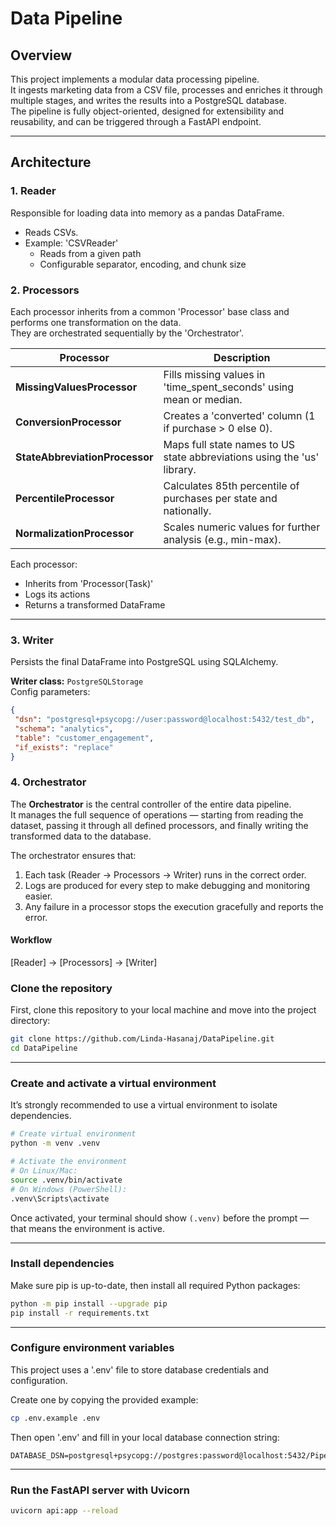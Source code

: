 # Data Pipeline

## Overview
This project implements a modular data processing pipeline.  
It ingests marketing data from a CSV file, processes and enriches it through multiple stages, and writes the results into a PostgreSQL database.  
The pipeline is fully object-oriented, designed for extensibility and reusability, and can be triggered through a FastAPI endpoint.

---

## Architecture

### 1. Reader
Responsible for loading data into memory as a pandas DataFrame.  
- Reads CSVs.
- Example: 'CSVReader'  
  - Reads from a given path  
  - Configurable separator, encoding, and chunk size

### 2. Processors
Each processor inherits from a common 'Processor' base class and performs one transformation on the data.  
They are orchestrated sequentially by the 'Orchestrator'.

| Processor | Description |
|------------|--------------|
| **MissingValuesProcessor** | Fills missing values in 'time_spent_seconds' using mean or median. |
| **ConversionProcessor** | Creates a 'converted' column (1 if purchase > 0 else 0). |
| **StateAbbreviationProcessor** | Maps full state names to US state abbreviations using the 'us' library. |
| **PercentileProcessor** | Calculates 85th percentile of purchases per state and nationally. |
| **NormalizationProcessor** | Scales numeric values for further analysis (e.g., min-max). |

Each processor:
- Inherits from 'Processor(Task)'
- Logs its actions
- Returns a transformed DataFrame

---

### 3. Writer
Persists the final DataFrame into PostgreSQL using SQLAlchemy.

**Writer class:** `PostgreSQLStorage`  
Config parameters:
 ```json
{
  "dsn": "postgresql+psycopg://user:password@localhost:5432/test_db",
  "schema": "analytics",
  "table": "customer_engagement",
  "if_exists": "replace"
}
```

### 4. Orchestrator

The **Orchestrator** is the central controller of the entire data pipeline.  
It manages the full sequence of operations — starting from reading the dataset, passing it through all defined processors, and finally writing the transformed data to the database.

The orchestrator ensures that:
1. Each task (Reader → Processors → Writer) runs in the correct order.  
2. Logs are produced for every step to make debugging and monitoring easier.  
3. Any failure in a processor stops the execution gracefully and reports the error.

####  Workflow
[Reader] → [Processors] → [Writer]

###  Clone the repository
First, clone this repository to your local machine and move into the project directory:

```bash
git clone https://github.com/Linda-Hasanaj/DataPipeline.git
cd DataPipeline
```

---

### Create and activate a virtual environment
It’s strongly recommended to use a virtual environment to isolate dependencies.

```bash
# Create virtual environment
python -m venv .venv

# Activate the environment
# On Linux/Mac:
source .venv/bin/activate
# On Windows (PowerShell):
.venv\Scripts\activate
```

Once activated, your terminal should show `(.venv)` before the prompt — that means the environment is active.

---

### Install dependencies
Make sure pip is up-to-date, then install all required Python packages:

```bash
python -m pip install --upgrade pip
pip install -r requirements.txt
```

---

### Configure environment variables
This project uses a '.env' file to store database credentials and configuration.

Create one by copying the provided example:
```bash
cp .env.example .env
```

Then open '.env' and fill in your local database connection string:
```
DATABASE_DSN=postgresql+psycopg://postgres:password@localhost:5432/Pipeline
```
---


### Run the FastAPI server with Uvicorn
```bash
uvicorn api:app --reload
```
